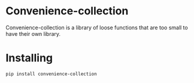 # Convenience-collection
Convenience-collection is a library of loose functions that are too small to have their own library.

# Installing
```bash
pip install convenience-collection
```
